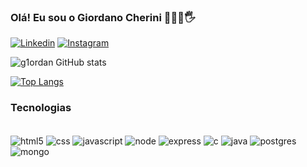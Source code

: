 ### Olá! Eu sou o Giordano Cherini 👨🏻‍💻🖐️

[![Linkedin](https://img.shields.io/badge/LinkedIn-0077B5?style=for-the-badge&logo=linkedin&logoColor=white)](https://www.linkedin.com/in/giordanocherini)
[![Instagram](https://img.shields.io/badge/Instagram-E4405F?style=for-the-badge&logo=instagram&logoColor=white)](https://www.instagram.com/giordanocherini)


![g1ordan GitHub stats](https://github-readme-stats.vercel.app/api?username=g1ordan&show_icons=true&theme=dracula)

[![Top Langs](https://github-readme-stats.vercel.app/api/top-langs/?username=g1ordan&layout=donut)](https://github.com/anuraghazra/github-readme-stats)

### Tecnologias

<div style="display: inline_block"><br> 
    <img aLign="center" alt="html5" src="https://img.shields.io/badge/HTML5-E34F26?style=for-the-badge&logo=html5&logoColor=white" />
    <img aLign="center" alt="css" src="https://img.shields.io/badge/CSS3-1572B6?style=for-the-badge&logo=css3&logoColor=white" />
    <img aLign="center" alt="javascript" src="https://img.shields.io/badge/JavaScript-F7DF1E?style=for-the-badge&logo=javascript&logoColor=black" />
    <img aLign="center" alt="node" src="https://img.shields.io/badge/Node.js-43853D?style=for-the-badge&logo=node.js&logoColor=white" />
     <img aLign="center" alt="express" src="https://img.shields.io/badge/Express.js-404D59?style=for-the-badge" />
    <img aLign="center" alt="c" src="https://img.shields.io/badge/C-00599C?style=for-the-badge&logo=c&logoColor=white" />
    <img aLign="center" alt="java" src="https://img.shields.io/badge/Java-ED8B00?style=for-the-badge&logo=openjdk&logoColor=white" />
    <img aLign="center" alt="postgres" src="https://img.shields.io/badge/PostgreSQL-316192?style=for-the-badge&logo=postgresql&logoColor=white" />
    <img aLign="center" alt="mongo" src="https://img.shields.io/badge/MongoDB-4EA94B?style=for-the-badge&logo=mongodb&logoColor=white" />
</div>

